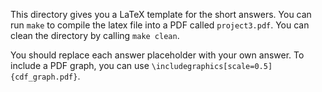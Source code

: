 This directory gives you a LaTeX template for the short answers. 
You can run `make` to compile the latex file into a PDF called `project3.pdf`.
You can clean the directory by calling `make clean`.

You should replace each answer placeholder with your own answer. 
To include a PDF graph, you can use `\includegraphics[scale=0.5]{cdf_graph.pdf}`. 